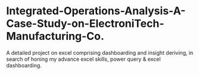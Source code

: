 # Integrated-Operations-Analysis-A-Case-Study-on-ElectroniTech-Manufacturing-Co.
A detailed project on excel comprising dashboarding and insight deriving, in search of honing my advance excel skills, power query &amp; excel dashboarding.
